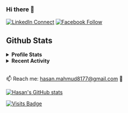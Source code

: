 ### Hi there 👋

[![LinkedIn Connect](https://img.shields.io/badge/%20-Connect-black?color=14171A&labelColor=212121&logo=linkedin&logoColor=ffffff)](https://www.linkedin.com/in/codemechanix/)
[![Facebook Follow](https://img.shields.io/badge/%20-Connect-black?color=14171A&labelColor=1976d2&logo=facebook&logoColor=ffffff)](https://www.facebook.com/codemechanix/)

## Github Stats 

<details> 
  <summary><b>Profile Stats</b></summary>
  <br/>
  <p>
    <a href="https://github.com/codemechanix"><img align="center" src="https://github-readme-stats.vercel.app/api?username=codemechanix&show_icons=true&locale=en&theme=react" alt="codemechanix" height="192px"/></a>
	</p>
	<p>
	  <img src="https://github-readme-stats.vercel.app/api/top-langs?username=codemechanix&show_icons=true&locale=en&layout=compact&theme=react" alt="codemechanix" height="192px"/>
	</p>
  </p>
</details>


<details>
  <summary><b>Recent Activity</b></summary>
  <br/>
   <a href="https://github.com/hmsayem"><img alt="Hossain's Activity Graph" src="https://activity-graph.herokuapp.com/graph?username=hmsayem&custom_title=Hossain's%20Contribution%20Graph&theme=react-dark" /></a>
  <br/>
</details>
<br/>


📫 Reach me: hasan.mahmud8177@gmail.com 🙂

<!--
<p align="center"> <img src="https://github-readme-stats.vercel.app/api?username=codemechanix&show_icons=true" alt="codemechanix" /> </h1>

- 👯 I’m looking to collaborate on ...
- 🤔 I’m looking for help with ...
- 💬 Ask me about ...
- 😄 Pronouns: ...
- ⚡ Fun fact: ...
-->

[![Hasan's GitHub stats](https://github-readme-stats.vercel.app/api?username=codemechanix)](https://github.com/codemechanix/github-readme-stats)

<!-- ![Repository's Stats](https://github-readme-stats.vercel.app/api/top-langs/?username=codemechanix&theme=blue-green)-->
<!--  [![Top Langs](https://github-readme-stats.vercel.app/api/top-langs/?username=codemechanix&langs_count=15)](https://github.com/codemechanix/github-readme-stats)-->


[![Visits Badge](https://badges.pufler.dev/visits/codemechanix/codemechanix)](https://github.com/codemechanix)
